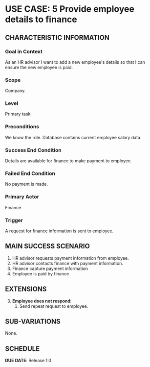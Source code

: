 # USE CASE: 5 Provide employee details to finance

## CHARACTERISTIC INFORMATION

### Goal in Context

As an HR advisor I want to add a new employee's details so that I can ensure the new employee is paid.
### Scope

Company.

### Level

Primary task.

### Preconditions

We know the role.  Database contains current employee salary data.

### Success End Condition

Details are available for finance to make payment to employee.

### Failed End Condition

No payment is made.

### Primary Actor

Finance.

### Trigger

A request for finance information is sent to employee.

## MAIN SUCCESS SCENARIO

1. HR advisor requests payment information from employee.
2. HR advisor contacts finance with payment information.
3. Finance capture payment information
4. Employee is paid by finance

## EXTENSIONS

3. **Employee does not respond**:
    1. Send repeat request to employee.

## SUB-VARIATIONS

None.

## SCHEDULE

**DUE DATE**: Release 1.0